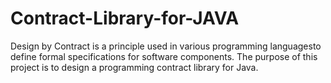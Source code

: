 # Contract-Library-for-JAVA
Design by Contract is a principle used in various programming languagesto define formal specifications for software components. The purpose of this project is to design a programming contract library for Java.
